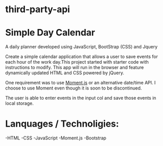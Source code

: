 # third-party-api

# Simple Day Calendar

A daily planner developed using JavaScript, BootStrap (CSS) and Jquery

Create a simple calendar application that allows a user to save events for each hour of the work day.This project started with starter code with instructions to modify. This app will run in the browser and feature dynamically updated HTML and CSS powered by jQuery.

One requirement was to use [Moment.js](https://momentjs.com/) or an alternative date/time API. I choose to use Moment even though it is soon to be discontinued.

The user is able to enter events in the input col and save those events in local storage. 


# Lanquages / Technoligies:

-HTML
-CSS
-JavaScript
-Moment.js
-Bootstrap
